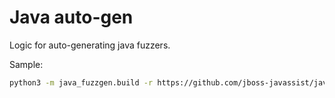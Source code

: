 # Java auto-gen

Logic for auto-generating java fuzzers.

Sample:

```sh
python3 -m java_fuzzgen.build -r https://github.com/jboss-javassist/javassist -l mylog1.txt -m 50
```
